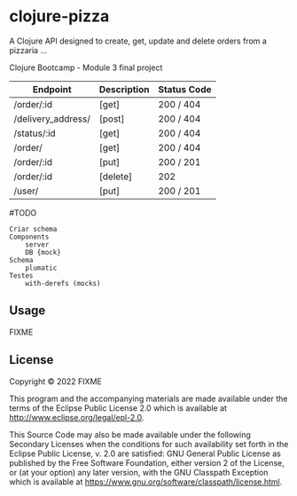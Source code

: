 # clojure-pizza

A Clojure API designed to create, get, update and delete orders from a pizzaria ... 


Clojure Bootcamp - Module 3 final project

| Endpoint             | Description | Status Code | 
| ---------------      | ----------- |-----------  | 
| /order/:id           | [get]       | 200 / 404   | 
| /delivery_address/   | [post]      | 200 / 404   | 
| /status/:id          | [get]       | 200 / 404   | 
| /order/              | [get]       | 200 / 404   |
| /order/:id           | [put]       | 200 / 201   |
| /order/:id           | [delete]    | 202         |
| /user/               | [put]       | 200 / 201   | 

#TODO 
```
Criar schema
Components
    server
    DB {mock} 
Schema
    plumatic
Testes
    with-derefs (mocks)    
```
    
## Usage

FIXME

## License

Copyright © 2022 FIXME

This program and the accompanying materials are made available under the
terms of the Eclipse Public License 2.0 which is available at
http://www.eclipse.org/legal/epl-2.0.

This Source Code may also be made available under the following Secondary
Licenses when the conditions for such availability set forth in the Eclipse
Public License, v. 2.0 are satisfied: GNU General Public License as published by
the Free Software Foundation, either version 2 of the License, or (at your
option) any later version, with the GNU Classpath Exception which is available
at https://www.gnu.org/software/classpath/license.html.
